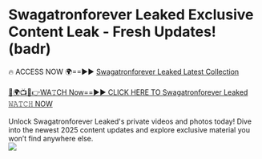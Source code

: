 # Swagatronforever Leaked Exclusive Content Leak - Fresh Updates! (badr)

🔥 ACCESS NOW 🌍==►► <a href="https://tinyurl.com/kvy9nzfs" rel="nofollow">Swagatronforever Leaked Latest Collection</a>
<br><br>
[🔴🌍📺📱👉WA𝚃CH Now==►► CLICK HERE TO Swagatronforever Leaked 𝚆𝙰𝚃𝙲𝙷 NOW](https://tinyurl.com/kvy9nzfs)
<br><br>
Unlock Swagatronforever Leaked's private videos and photos today! Dive into the newest 2025 content updates and explore exclusive material you won’t find anywhere else.
<br>
<a href="https://tinyurl.com/kvy9nzfs" rel="nofollow" data-target="animated-image.originalLink"><img src="https://camo.githubusercontent.com/8a4f000d20f83aca3bf7ec5f350d767afa0574a8a352519fd8cfa583a6f93a33/68747470733a2f2f692e696d6775722e636f6d2f644a486b345a712e676966" data-canonical-src="https://i.imgur.com/dJHk4Zq.gif" style="max-width: 100%; display: inline-block;" data-target="animated-image.originalImage"></a>
<br>
